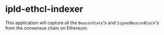 # ipld-ethcl-indexer
This application will capture all the `BeaconState`'s and `SignedBeaconBlock`'s from the consensus chain on Ethereum.
